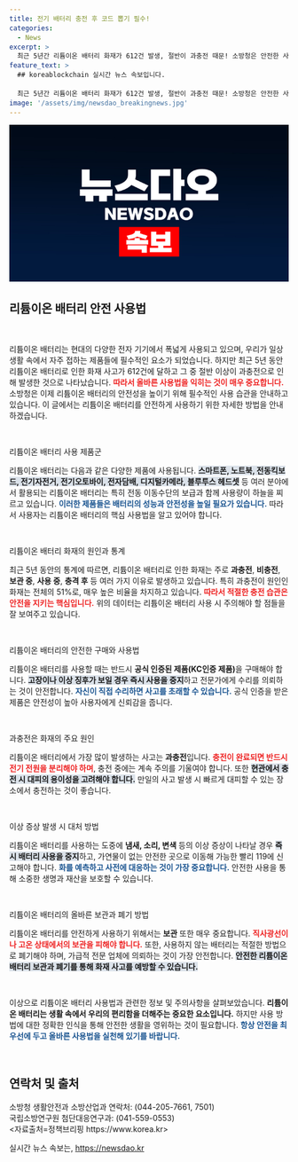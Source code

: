 ```yaml
---
title: 전기 배터리 충전 후 코드 뽑기 필수!
categories:
  - News
excerpt: >
  최근 5년간 리튬이온 배터리 화재가 612건 발생, 절반이 과충전 때문! 소방청은 안전한 사용법을 강조하며, 올바른 충전 및 보관법을 반드시 숙지하라고 경고했다. 안전이 최우선!
feature_text: >
  ## koreablockchain 실시간 뉴스 속보입니다.

  최근 5년간 리튬이온 배터리 화재가 612건 발생, 절반이 과충전 때문! 소방청은 안전한 사용법을 강조하며, 올바른 충전 및 보관법을 반드시 숙지하라고 경고했다. 안전이 최우선!
image: '/assets/img/newsdao_breakingnews.jpg'
---
```


<p><img src="/assets/img/newsdao_breakingnews.jpg" alt="koreablockchain 속보" /></p>

<h2 data-ke-size="size26">리튬이온 배터리 안전 사용법</h2>

<p data-ke-size="size16">&nbsp;</p>

<p>리튬이온 배터리는 현대의 다양한 전자 기기에서 폭넓게 사용되고 있으며, 우리가 일상생활 속에서 자주 접하는 제품들에 필수적인 요소가 되었습니다. 하지만 최근 5년 동안 리튬이온 배터리로 인한 화재 사고가 612건에 달하고 그 중 절반 이상이 과충전으로 인해 발생한 것으로 나타났습니다. <b><span style="color: #ee2323;">따라서 올바른 사용법을 익히는 것이 매우 중요합니다.</span></b> 소방청은 이제 리튬이온 배터리의 안전성을 높이기 위해 필수적인 사용 습관을 안내하고 있습니다. 이 글에서는 리튬이온 배터리를 안전하게 사용하기 위한 자세한 방법을 안내하겠습니다.</p>

<p data-ke-size="size16">&nbsp;</p>

<p>리튬이온 배터리 사용 제품군</p>

<p>리튬이온 배터리는 다음과 같은 다양한 제품에 사용됩니다. <b><span style="background-color: #21538527;">스마트폰, 노트북, 전동킥보드, 전기자전거, 전기오토바이, 전자담배, 디지털카메라, 블루투스 헤드셋</span></b> 등 여러 분야에서 활용되는 리튬이온 배터리는 특히 전동 이동수단의 보급과 함께 사용량이 하늘을 찌르고 있습니다. <b><span style="color: #1a5490;">이러한 제품들은 배터리의 성능과 안전성을 높일 필요가 있습니다.</span></b> 따라서 사용자는 리튬이온 배터리의 핵심 사용법을 알고 있어야 합니다.</p>

<p data-ke-size="size16">&nbsp;</p>

<p>리튬이온 배터리 화재의 원인과 통계</p>

<p>최근 5년 동안의 통계에 따르면, 리튬이온 배터리로 인한 화재는 주로 <b>과충전</b>, <b>비충전</b>, <b>보관 중</b>, <b>사용 중</b>, <b>충격 후</b> 등 여러 가지 이유로 발생하고 있습니다. 특히 과충전이 원인인 화재는 전체의 51%로, 매우 높은 비율을 차지하고 있습니다. <b><span style="color: #ee2323;">따라서 적절한 충전 습관은 안전을 지키는 핵심입니다.</span></b> 위의 데이터는 리튬이온 배터리 사용 시 주의해야 할 점들을 잘 보여주고 있습니다.</p>

<p data-ke-size="size16">&nbsp;</p>

<p>리튬이온 배터리의 안전한 구매와 사용법</p>

<p>리튬이온 배터리를 사용할 때는 반드시 <b>공식 인증된 제품(KC인증 제품)</b>을 구매해야 합니다. <b><span style="background-color: #21538527;">고장이나 이상 징후가 보일 경우 즉시 사용을 중지</span></b>하고 전문가에게 수리를 의뢰하는 것이 안전합니다. <b><span style="color: #1a5490;">자신이 직접 수리하면 사고를 초래할 수 있습니다.</span></b> 공식 인증을 받은 제품은 안전성이 높아 사용자에게 신뢰감을 줍니다.</p>

<p data-ke-size="size16">&nbsp;</p>

<p>과충전은 화재의 주요 원인</p>

<p>리튬이온 배터리에서 가장 많이 발생하는 사고는 <b>과충전</b>입니다. <b><span style="color: #ee2323;">충전이 완료되면 반드시 전기 전원을 분리해야 하며</span></b>, 충전 중에는 계속 주의를 기울여야 합니다. 또한 <b><span style="background-color: #21538527;">현관에서 충전 시 대피의 용이성을 고려해야 합니다.</span></b> 만일의 사고 발생 시 빠르게 대피할 수 있는 장소에서 충전하는 것이 좋습니다.</p>

<p data-ke-size="size16">&nbsp;</p>

<p>이상 증상 발생 시 대처 방법</p>

<p>리튬이온 배터리를 사용하는 도중에 <b>냄새, 소리, 변색</b> 등의 이상 증상이 나타날 경우 <b><span style="background-color: #21538527;">즉시 배터리 사용을 중지</span></b>하고, 가연물이 없는 안전한 곳으로 이동해 가능한 빨리 119에 신고해야 합니다. <b><span style="color: #1a5490;">화를 예측하고 사전에 대응하는 것이 가장 중요합니다.</span></b> 안전한 사용을 통해 소중한 생명과 재산을 보호할 수 있습니다.</p>

<p data-ke-size="size16">&nbsp;</p>

<p>리튬이온 배터리의 올바른 보관과 폐기 방법</p>

<p>리튬이온 배터리를 안전하게 사용하기 위해서는 <b>보관</b> 또한 매우 중요합니다. <b><span style="color: #ee2323;">직사광선이나 고온 상태에서의 보관을 피해야 합니다.</span></b> 또한, 사용하지 않는 배터리는 적절한 방법으로 폐기해야 하며, 가급적 전문 업체에 의뢰하는 것이 가장 안전합니다. <b><span style="background-color: #21538527;">안전한 리튬이온 배터리 보관과 폐기를 통해 화재 사고를 예방할 수 있습니다.</span></b></p>

<p data-ke-size="size16">&nbsp;</p>

<p>이상으로 리튬이온 배터리 사용법과 관련한 정보 및 주의사항을 살펴보았습니다. <b>리튬이온 배터리는 생활 속에서 우리의 편리함을 더해주는 중요한 요소입니다.</b> 하지만 사용 방법에 대한 정확한 인식을 통해 안전한 생활을 영위하는 것이 필요합니다. <b><span style="color: #1a5490;">항상 안전을 최우선에 두고 올바른 사용법을 실천해 있기를 바랍니다.</span></b></p>

<p data-ke-size="size16">&nbsp;</p>

<h2 data-ke-size="size26">연락처 및 출처</h2>

<p>소방청 생활안전과 소방산업과 연락처: (044-205-7661, 7501)<br />
국립소방연구원 첨단대응연구과: (041-559-0553)<br />
&lt;자료출처=정책브리핑 https://www.korea.kr></p>
실시간 뉴스 속보는, <a href="https://newsdao.kr" rel="dofollow">https://newsdao.kr</a>



